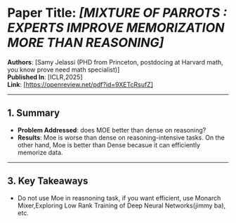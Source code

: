 # Paper Title: *[MIXTURE OF PARROTS : EXPERTS IMPROVE MEMORIZATION MORE THAN REASONING]*  
**Authors**: [Samy Jelassi (PHD from Princeton, postdocing at Harvard math, you know prove need math specialist)]  
**Published In**: [ICLR,2025]  
**Link**: [https://openreview.net/pdf?id=9XETcRsufZ]  

---

## 1. Summary
- **Problem Addressed**: does MOE better than dense on reasoning?
- **Results**: Moe is worse than dense on reasoning-intensive tasks. On the other hand, Moe is better than Dense becasue it can  efficiently memorize data.


---

## 3. Key Takeaways
- Do not use Moe in reasnoning task, if you want efficient, use  Monarch Mixer,Exploring Low Rank Training of Deep Neural Networks(jimmy ba), etc.



